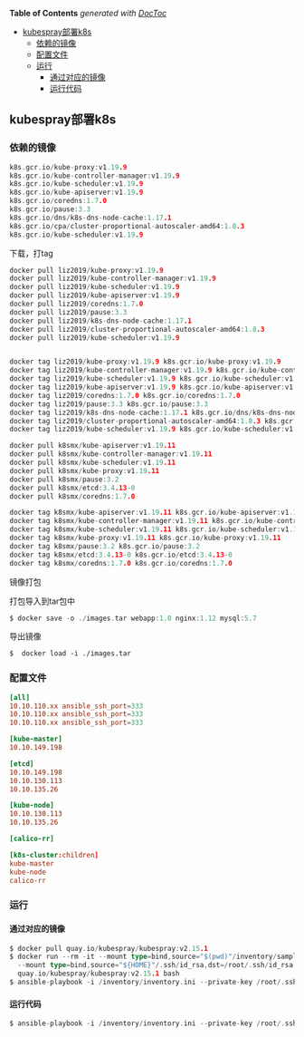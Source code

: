<!-- START doctoc generated TOC please keep comment here to allow auto update -->
<!-- DON'T EDIT THIS SECTION, INSTEAD RE-RUN doctoc TO UPDATE -->
**Table of Contents**  *generated with [DocToc](https://github.com/thlorenz/doctoc)*

- [kubespray部署k8s](#kubespray%E9%83%A8%E7%BD%B2k8s)
  - [依赖的镜像](#%E4%BE%9D%E8%B5%96%E7%9A%84%E9%95%9C%E5%83%8F)
  - [配置文件](#%E9%85%8D%E7%BD%AE%E6%96%87%E4%BB%B6)
  - [运行](#%E8%BF%90%E8%A1%8C)
    - [通过对应的镜像](#%E9%80%9A%E8%BF%87%E5%AF%B9%E5%BA%94%E7%9A%84%E9%95%9C%E5%83%8F)
    - [运行代码](#%E8%BF%90%E8%A1%8C%E4%BB%A3%E7%A0%81)

<!-- END doctoc generated TOC please keep comment here to allow auto update -->

## kubespray部署k8s

### 依赖的镜像

```go
k8s.gcr.io/kube-proxy:v1.19.9
k8s.gcr.io/kube-controller-manager:v1.19.9
k8s.gcr.io/kube-scheduler:v1.19.9
k8s.gcr.io/kube-apiserver:v1.19.9
k8s.gcr.io/coredns:1.7.0
k8s.gcr.io/pause:3.3
k8s.gcr.io/dns/k8s-dns-node-cache:1.17.1
k8s.gcr.io/cpa/cluster-proportional-autoscaler-amd64:1.8.3
k8s.gcr.io/kube-scheduler:v1.19.9
```

下载，打tag
```go
docker pull liz2019/kube-proxy:v1.19.9
docker pull liz2019/kube-controller-manager:v1.19.9
docker pull liz2019/kube-scheduler:v1.19.9
docker pull liz2019/kube-apiserver:v1.19.9
docker pull liz2019/coredns:1.7.0
docker pull liz2019/pause:3.3
docker pull liz2019/k8s-dns-node-cache:1.17.1
docker pull liz2019/cluster-proportional-autoscaler-amd64:1.8.3
docker pull liz2019/kube-scheduler:v1.19.9


docker tag liz2019/kube-proxy:v1.19.9 k8s.gcr.io/kube-proxy:v1.19.9
docker tag liz2019/kube-controller-manager:v1.19.9 k8s.gcr.io/kube-controller-manager:v1.19.9
docker tag liz2019/kube-scheduler:v1.19.9 k8s.gcr.io/kube-scheduler:v1.19.9
docker tag liz2019/kube-apiserver:v1.19.9 k8s.gcr.io/kube-apiserver:v1.19.9
docker tag liz2019/coredns:1.7.0 k8s.gcr.io/coredns:1.7.0
docker tag liz2019/pause:3.3 k8s.gcr.io/pause:3.3
docker tag liz2019/k8s-dns-node-cache:1.17.1 k8s.gcr.io/dns/k8s-dns-node-cache:1.17.1
docker tag liz2019/cluster-proportional-autoscaler-amd64:1.8.3 k8s.gcr.io/cpa/cluster-proportional-autoscaler-amd64:1.8.3
docker tag liz2019/kube-scheduler:v1.19.9 k8s.gcr.io/kube-scheduler:v1.19.9

```

````go
docker pull k8smx/kube-apiserver:v1.19.11
docker pull k8smx/kube-controller-manager:v1.19.11
docker pull k8smx/kube-scheduler:v1.19.11
docker pull k8smx/kube-proxy:v1.19.11
docker pull k8smx/pause:3.2
docker pull k8smx/etcd:3.4.13-0
docker pull k8smx/coredns:1.7.0

docker tag k8smx/kube-apiserver:v1.19.11 k8s.gcr.io/kube-apiserver:v1.19.11
docker tag k8smx/kube-controller-manager:v1.19.11 k8s.gcr.io/kube-controller-manager:v1.19.11
docker tag k8smx/kube-scheduler:v1.19.11 k8s.gcr.io/kube-scheduler:v1.19.11
docker tag k8smx/kube-proxy:v1.19.11 k8s.gcr.io/kube-proxy:v1.19.11
docker tag k8smx/pause:3.2 k8s.gcr.io/pause:3.2
docker tag k8smx/etcd:3.4.13-0 k8s.gcr.io/etcd:3.4.13-0
docker tag k8smx/coredns:1.7.0 k8s.gcr.io/coredns:1.7.0
````


镜像打包

打包导入到tar包中 

```go
$ docker save -o ./images.tar webapp:1.0 nginx:1.12 mysql:5.7

```

导出镜像
```
$  docker load -i ./images.tar
```

### 配置文件

```toml
[all]
10.10.110.xx ansible_ssh_port=333
10.10.110.xx ansible_ssh_port=333
10.10.110.xx ansible_ssh_port=333

[kube-master]
10.10.149.198

[etcd]
10.10.149.198
10.10.130.113
10.10.135.26

[kube-node]
10.10.130.113
10.10.135.26

[calico-rr]

[k8s-cluster:children]
kube-master
kube-node
calico-rr
```

### 运行 

#### 通过对应的镜像

```go
$ docker pull quay.io/kubespray/kubespray:v2.15.1
$ docker run --rm -it --mount type=bind,source="$(pwd)"/inventory/sample,dst=/inventory \
  --mount type=bind,source="${HOME}"/.ssh/id_rsa,dst=/root/.ssh/id_rsa \
  quay.io/kubespray/kubespray:v2.15.1 bash
$ ansible-playbook -i /inventory/inventory.ini --private-key /root/.ssh/id_rsa cluster.yml
```

#### 运行代码

```go
$ ansible-playbook -i /inventory/inventory.ini --private-key /root/.ssh/id_rsa cluster.yml
```
